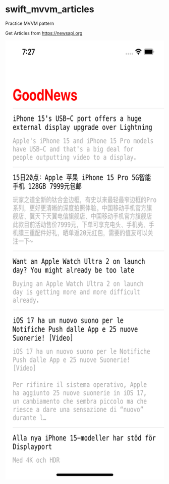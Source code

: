 # swift_mvvm_articles

Practice MVVM pattern

Get Articles from https://newsapi.org


<img src="https://github.com/traunguyentvt/swift_mvvm_articles/blob/main/screenshot.png" width="642" height="1389"> 
